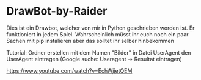 # DrawBot-by-Raider
Dies ist ein Drawbot, welcher von mir in Python geschrieben worden ist. Er funktioniert in jedem Spiel.
Wahrscheinlich müsst ihr euch noch ein paar Sachen mit pip instalieren aber das solltet ihr selber hinbekommen

Tutorial:
Ordner erstellen mit dem Namen "Bilder"
in Datei UserAgent den UserAgent eintragen (Google suche: Useragent -> Resultat eintragen)


https://www.youtube.com/watch?v=EchWjjetQEM
